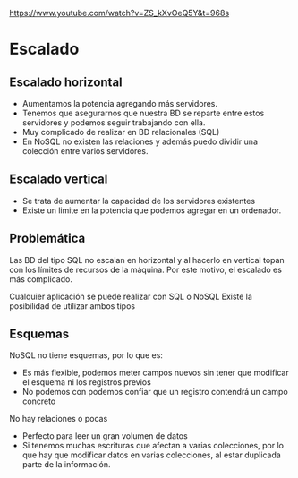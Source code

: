 https://www.youtube.com/watch?v=ZS_kXvOeQ5Y&t=968s

# Escalado

## Escalado horizontal

* Aumentamos la potencia agregando más servidores.
* Tenemos que asegurarnos que nuestra BD se reparte entre estos servidores y podemos seguir trabajando con ella.
* Muy complicado de realizar en BD relacionales (SQL)
* En NoSQL no existen las relaciones y además puedo dividir una colección entre varios servidores.

## Escalado vertical

* Se trata de aumentar la capacidad de los servidores existentes
* Existe un limite en la potencia que podemos agregar en un ordenador.

## Problemática

Las BD del tipo SQL no escalan en horizontal y al hacerlo en vertical topan con los límites de recursos
de la máquina. Por este motivo, el escalado es más complicado.

Cualquier aplicación se puede realizar con SQL o NoSQL
Existe la posibilidad de utilizar ambos tipos

## Esquemas

NoSQL no tiene esquemas, por lo que es:

* Es más flexible, podemos meter campos nuevos sin tener que modificar el esquema ni los registros previos
* No podemos con podemos confiar que un registro contendrá un campo concreto

No hay relaciones o pocas

* Perfecto para leer un gran volumen de datos
* Si tenemos muchas escrituras que afectan a varias colecciones, por lo que hay que modificar datos
en varias colecciones, al estar duplicada parte de la información.
